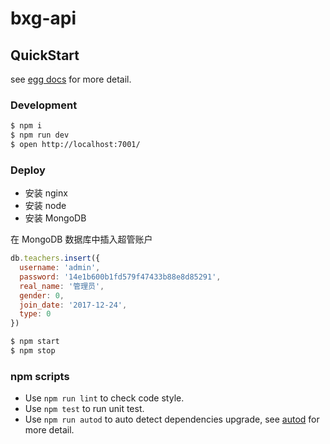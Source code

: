 # bxg-api



## QuickStart

<!-- add docs here for user -->

see [egg docs][egg] for more detail.

### Development

```bash
$ npm i
$ npm run dev
$ open http://localhost:7001/
```

### Deploy

- 安装 nginx
- 安装 node
- 安装 MongoDB

在 MongoDB 数据库中插入超管账户

```javascript
db.teachers.insert({
  username: 'admin',
  password: '14e1b600b1fd579f47433b88e8d85291',
  real_name: '管理员',
  gender: 0,
  join_date: '2017-12-24',
  type: 0
})
```

```bash
$ npm start
$ npm stop
```

### npm scripts

- Use `npm run lint` to check code style.
- Use `npm test` to run unit test.
- Use `npm run autod` to auto detect dependencies upgrade, see [autod](https://www.npmjs.com/package/autod) for more detail.


[egg]: https://eggjs.org
